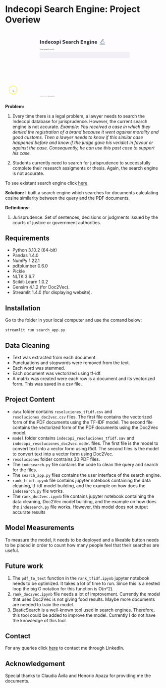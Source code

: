 # Indecopi Search Engine: Project Overiew

![Search Engine GIF](demo_gif.gif)

**Problem:**
1. Every time there is a legal problem, a lawyer needs to search the Indecopi database for jurisprudence. However, the current search engine is not accurate. *Example: You received a case in which they denied the registration of a brand because it went against morality and good customs. Then a lawyer needs to know if this similar case happened before and know if the judge gave his veridict in favour or against the case. Consequently, he can use this past case to support his case.*

2. Students currently need to search for jurisprudence to successfully complete their research assigments or thesis. Again, the search engine is not accurate.

To see existant search engine click [here](https://servicio.indecopi.gob.pe/buscadorResoluciones/).

**Solution:**
I built a search engine which searches for documents calculating cosine similarity between the query and the PDF documents. 

**Definitions:**
1. Jurisprudence: Set of sentences, decisions or judgments issued by the courts of justice or government authorities.

## Requirements

* Python 3.10.2 (64-bit)
* Pandas 1.4.0
* NumPy 1.22.1
* pdfplumber 0.6.0
* Pickle 
* NLTK 3.6.7
* Scikit-Learn 1.0.2
* Gensim 4.1.2 (for Doc2Vec).
* Streamlit 1.4.0 (for displaying website).

## Installation
Go to the folder in your local computer and use the comand below:

`streamlit run search_app.py`

## Data Cleaning

* Text was extracted from each document.
* Punctuations and stopwords were removed from the text. 
* Each word was stemmed.
* Each document was vectorized using tf-idf.
* A matrix was created were each row is a document and its vectorized form. This was saved in a csv file.

## Project Content

* `data` folder contains `resoluciones_tfidf.csv` and `resoluciones_doc2vec.csv` files. The first file contains the vectorized form of the PDF documents using the TF-IDF model. The second file contains the vectorized form of the PDF documents using the Doc2Vec model.
* `model` folder contains `indecopi_resoluciones_tfidf.sav` and `indecopi_resoluciones_doc2vec.model` files. The first file is the model to convert text into a vector form using tfidf. The second files is the model to convert text into a vector form using Doc2Vec.
* `resoluciones` folder contrains 30 PDF files. 
* The `indesearch.py` file contains the code to clean the query and search for the files.
* The `search_app.py` files contains the user interface of the search engine. 
* `rank_tfidf.ipynb` file contains jupyter notebook containing the data cleaning, tf-idf model building, and the example on how does the `indesearch.py` file works. 
* The `rank_doc2vec.ipynb` file contains jupyter notebook containing the data cleaning, Doc2Vec model building, and the example on how does the `indesearch.py` file works. However, this model does not output accurate results 


## Model Measurements

To measure the model, it needs to be deployed and a likeable button needs to be placed in order to count how many people feel that their searches are useful. 

## Future work

1. The `pdf_to_text` function in the `rank_tfidf.ipynb` jupyter notebook needs to be optimized. It takes a lot of time to run. Since this is a nested loop the big O notation for this function is O(n^2).
2. `rank_doc2vec.ipynb` file needs a lot of improvement. Currently the model that uses Doc2Vec is not giving food results. Maybe more documents are needed to train the model. 
3. ElasticSearch is a well-known tool used in search engines. Therefore, this tool could be added to improve the model. Currently I do not have the knowledge of this tool. 


## Contact

For any queries click [here](https://www.linkedin.com/in/danielvillanuevanunez/) to contact me through LinkedIn. 

## Acknowledgement

Special thanks to Claudia Ávila and Honorio Apaza for providing me the documents.








